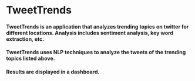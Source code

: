 # TweetTrends

#### TweetTrends is an application that analyzes trending topics on twitter for different locations. Analysis includes sentiment analysis, key word extraction, etc.

#### TweetTrends uses NLP techniques to analyze the tweets of the trending topics listed above.

#### Results are displayed in a dashboard.
